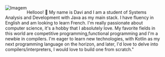 <div style="float: left;">
        <img src="https://media.tenor.com/AlUkiGkR2j8AAAAC/new-game-ahagon-umiko-programming.gif" alt="Imagem">
    </div>
    <div>
        <p>Hellooo! <span>&#x1F44B;</span> My name is Davi and  I am a student of Systems Analysis and Development with Java as my main stack. I have fluency in English and am looking to learn French. I'm really passionate about computer science, it's a hobby that I absolutely love. My favorite fields in this world are competitive programming,functional programming and I'm a newbie in compilers. I'm eager to learn new technologies, with Kotlin as my next programming language on the horizon, and later, I'd love to delve into compilers/interpreters, I would love to build one from scratch."</p>
